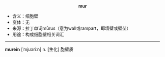
**<center>mur</center>**

- <span class="definition">含义：细胞壁</span>
- <span class="definition">变体：无</span>
- <span class="definition">来源：拉丁单词mūrus（意为wall或rampart，即墙壁或壁垒）</span>
- <span class="definition">用途：构成细胞壁相关词汇</span>

---

<span class="vocabulary">**murein**</span> [ˈmjʊəriːn] n. [生化] 胞壁质

